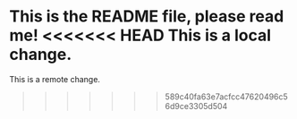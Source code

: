 This is the README file, please read me!
<<<<<<< HEAD
This is a local change.
=======
This is a remote change.
>>>>>>> 589c40fa63e7acfcc47620496c56d9ce3305d504
